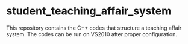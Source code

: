 # student_teaching_affair_system
This repository contains the C++ codes that structure a teaching affair system. The codes can be run on VS2010 after proper configuration.
